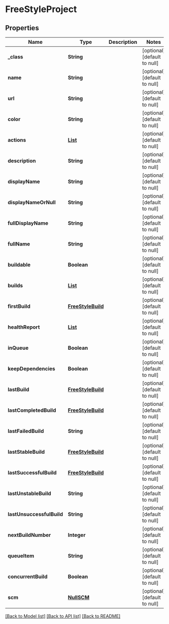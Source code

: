 # FreeStyleProject
## Properties

| Name | Type | Description | Notes |
|------------ | ------------- | ------------- | -------------|
| **\_class** | **String** |  | [optional] [default to null] |
| **name** | **String** |  | [optional] [default to null] |
| **url** | **String** |  | [optional] [default to null] |
| **color** | **String** |  | [optional] [default to null] |
| **actions** | [**List**](FreeStyleProjectactions.md) |  | [optional] [default to null] |
| **description** | **String** |  | [optional] [default to null] |
| **displayName** | **String** |  | [optional] [default to null] |
| **displayNameOrNull** | **String** |  | [optional] [default to null] |
| **fullDisplayName** | **String** |  | [optional] [default to null] |
| **fullName** | **String** |  | [optional] [default to null] |
| **buildable** | **Boolean** |  | [optional] [default to null] |
| **builds** | [**List**](FreeStyleBuild.md) |  | [optional] [default to null] |
| **firstBuild** | [**FreeStyleBuild**](FreeStyleBuild.md) |  | [optional] [default to null] |
| **healthReport** | [**List**](FreeStyleProjecthealthReport.md) |  | [optional] [default to null] |
| **inQueue** | **Boolean** |  | [optional] [default to null] |
| **keepDependencies** | **Boolean** |  | [optional] [default to null] |
| **lastBuild** | [**FreeStyleBuild**](FreeStyleBuild.md) |  | [optional] [default to null] |
| **lastCompletedBuild** | [**FreeStyleBuild**](FreeStyleBuild.md) |  | [optional] [default to null] |
| **lastFailedBuild** | **String** |  | [optional] [default to null] |
| **lastStableBuild** | [**FreeStyleBuild**](FreeStyleBuild.md) |  | [optional] [default to null] |
| **lastSuccessfulBuild** | [**FreeStyleBuild**](FreeStyleBuild.md) |  | [optional] [default to null] |
| **lastUnstableBuild** | **String** |  | [optional] [default to null] |
| **lastUnsuccessfulBuild** | **String** |  | [optional] [default to null] |
| **nextBuildNumber** | **Integer** |  | [optional] [default to null] |
| **queueItem** | **String** |  | [optional] [default to null] |
| **concurrentBuild** | **Boolean** |  | [optional] [default to null] |
| **scm** | [**NullSCM**](NullSCM.md) |  | [optional] [default to null] |

[[Back to Model list]](../README.md#documentation-for-models) [[Back to API list]](../README.md#documentation-for-api-endpoints) [[Back to README]](../README.md)

